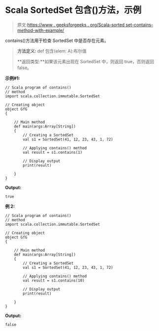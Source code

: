 # Scala SortedSet 包含()方法，示例

> 原文:[https://www . geeksforgeeks . org/Scala-sorted set-contains-method-with-example/](https://www.geeksforgeeks.org/scala-sortedset-contains-method-with-example/)

contains()方法用于检查 SortedSet 中是否存在元素。

> **方法定义:** def 包含(elem: A):布尔值
> 
> **返回类型:**如果该元素出现在 SortedSet 中，则返回 true，否则返回 false。

**示例#1:**

```
// Scala program of contains() 
// method 
import scala.collection.immutable.SortedSet 

// Creating object 
object GfG 
{ 

    // Main method 
    def main(args:Array[String]) 
    { 
        // Creating a SortedSet 
        val s1 = SortedSet(41, 12, 23, 43, 1, 72) 

        // Applying contains() method 
        val result = s1.contains(1)

        // Display output
        print(result)   

    } 
} 
```

**Output:**

```
true

```

**例 2:**

```
// Scala program of contains() 
// method 
import scala.collection.immutable.SortedSet 

// Creating object 
object GfG 
{ 

    // Main method 
    def main(args:Array[String]) 
    { 
        // Creating a SortedSet 
        val s1 = SortedSet(41, 12, 23, 43, 1, 72) 

        // Applying contains() method 
        val result = s1.contains(10)

        // Display output
        print(result)   

    } 
} 
```

**Output:**

```
false

```